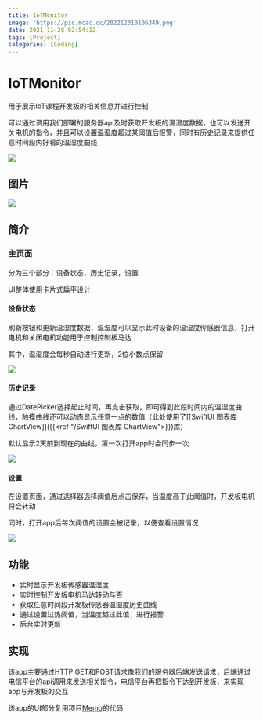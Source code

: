 ```yaml
---
title: IoTMonitor
image: 'https://pic.mcac.cc/202212310106349.png'
date: 2021-11-28 02:54:12
tags: [Project]
categories: [Coding]
---
```


# IoTMonitor  

用于展示IoT课程开发板的相关信息并进行控制  
  
可以通过调用我们部署的服务器api及时获取开发板的温湿度数据，也可以发送开关电机的指令，并且可以设置温湿度超过某阈值后报警，同时有历史记录来提供任意时间段内好看的温湿度曲线  
  
![](https://pic.mcac.cc/soto-pictures/2021-12/IoTMonitor展示gif.gif)  
  
  
## 图片  
  
![](https://pic.mcac.cc/202212310106944.png)
  
## 简介  
  
### 主页面  
  
分为三个部分：设备状态，历史记录，设置  
  
UI整体使用卡片式扁平设计  
  
#### 设备状态  
  
刷新按钮和更新温湿度数据，温湿度可以显示此时设备的温湿度传感器信息，打开电机和关闭电机功能用于控制控制板马达  
  
其中，温湿度会每秒自动进行更新，2位小数点保留  
  
![](https://pic.mcac.cc/202212310106548.png)
  
#### 历史记录  
  
通过DatePicker选择起止时间，再点击获取，即可得到此段时间内的温湿度曲线，触摸曲线还可以动态显示任意一点的数值（此处使用了[[SwiftUI 图表库 ChartView]]({{<ref "/SwiftUI 图表库 ChartView">}})库）  
  
默认显示2天前到现在的曲线，第一次打开app时会同步一次  
  
  
![](https://pic.mcac.cc/202212310107635.png)
  
#### 设置  
  
在设置页面，通过选择器选择阈值后点击保存，当温度高于此阈值时，开发板电机将会转动  
  
同时，打开app后每次阈值的设置会被记录，以便查看设置情况  
  
![](https://pic.mcac.cc/202212310107745.png)
  
## 功能  
  
- 实时显示开发板传感器温湿度  
- 实时控制开发板电机马达转动与否  
- 获取任意时间段开发板传感器温湿度历史曲线  
- 通过设置过热阈值，当温度超过此值，进行报警  
- 后台实时更新  
  
## 实现  
  
该app主要通过HTTP GET和POST请求像我们的服务器后端发送请求，后端通过电信平台的api调用来发送相关指令，电信平台再把指令下达到开发板，来实现app与开发板的交互  
  
该app的UI部分复用项目[Memo](https://github.com/acsoto/Memo)的代码